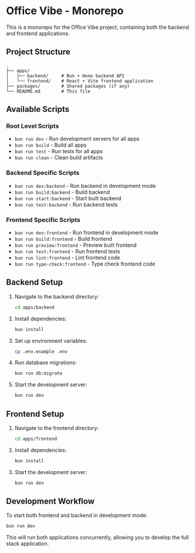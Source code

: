 # Office Vibe - Monorepo

This is a monorepo for the Office Vibe project, containing both the backend and frontend applications.

## Project Structure

```
.
├── apps/
│   ├── backend/     # Bun + Hono backend API
│   └── frontend/    # React + Vite frontend application
├── packages/        # Shared packages (if any)
└── README.md        # This file
```

## Available Scripts

### Root Level Scripts
- `bun run dev` - Run development servers for all apps
- `bun run build` - Build all apps
- `bun run test` - Run tests for all apps
- `bun run clean` - Clean build artifacts

### Backend Specific Scripts
- `bun run dev:backend` - Run backend in development mode
- `bun run build:backend` - Build backend
- `bun run start:backend` - Start built backend
- `bun run test:backend` - Run backend tests

### Frontend Specific Scripts
- `bun run dev:frontend` - Run frontend in development mode
- `bun run build:frontend` - Build frontend
- `bun run preview:frontend` - Preview built frontend
- `bun run test:frontend` - Run frontend tests
- `bun run lint:frontend` - Lint frontend code
- `bun run type-check:frontend` - Type check frontend code

## Backend Setup

1. Navigate to the backend directory:
   ```bash
   cd apps/backend
   ```

2. Install dependencies:
   ```bash
   bun install
   ```

3. Set up environment variables:
   ```bash
   cp .env.example .env
   ```

4. Run database migrations:
   ```bash
   bun run db:migrate
   ```

5. Start the development server:
   ```bash
   bun run dev
   ```

## Frontend Setup

1. Navigate to the frontend directory:
   ```bash
   cd apps/frontend
   ```

2. Install dependencies:
   ```bash
   bun install
   ```

3. Start the development server:
   ```bash
   bun run dev
   ```

## Development Workflow

To start both frontend and backend in development mode:
```bash
bun run dev
```

This will run both applications concurrently, allowing you to develop the full stack application.